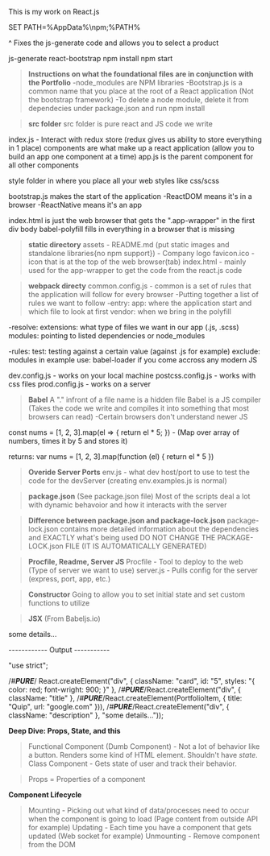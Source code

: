 This is my work on React.js

SET PATH=%AppData%\npm;%PATH%

^ Fixes the js-generate code and allows you to select a product

js-generate
react-bootstrap
npm install
npm start

> **Instructions on what the foundational files are in conjunction with the Portfolio**
-node_modules are NPM libraries
-Bootstrap.js is a common name that you place at the root of a React application (Not the bootstrap framework)
-To delete a node module, delete it from dependecies under package.json and run npm install


> **src folder**
src folder is pure react and JS code we write

index.js - Interact with redux store (redux gives us ability to store everything in 1 place)
components are what make up a react application (allow you to build an app one component at a time)
app.js is the parent component for all other components

style folder in where you place all your web styles like css/scss

bootstrap.js makes the start of the application
-ReactDOM means it's in a browser
-ReactNative means it's an app

index.html is just the web browser that gets the ".app-wrapper" in the first div body
babel-polyfill fills in everything in a browser that is missing


> **static directory**
assets - README.md (put static images and standalone libraries{no npm support}) - Company logo
favicon.ico - icon that is at the top of the web browser(tab)
index.html - mainly used for the app-wrapper to get the code from the react.js code


> **webpack directy**
common.config.js - common is a set of rules that the application will follow for every browser
-Putting together a list of rules we want to follow
-entry:
app:  where the application start and which file to look at first
vendor:  when we bring in the polyfill

-resolve:
extensions: what type of files we want in our app (.js, .scss)
modules: pointing to listed dependencies or node_modules

-rules:
test: testing against a certain value (against .js for example)
exclude: modules in example
use: babel-loader if you come accross any modern JS

dev.config.js - works on your local machine
postcss.config.js - works with css files
prod.config.js - works on a server


> **Babel**
A "." infront of a file name is a hidden file
Babel is a JS compiler (Takes the code we write and compiles it into something that most browsers can read)
-Certain browsers don't understand newer JS

const nums = [1, 2, 3].map(el => {
    return el * 5;
}) - (Map over array of numbers, times it by 5 and stores it)

returns: var nums = [1, 2, 3].map(function (el) {
    return el * 5
})


> **Overide Server Ports**
env.js - what dev host/port to use to test the code for the devServer (creating env.examples.js is normal)


> **package.json**
(See package.json file)
Most of the scripts deal a lot with dynamic behavoior and how it interacts with the server


> **Difference between package.json and package-lock.json**
package-lock.json contains more detailed information about the dependencies and EXACTLY what's being used
DO NOT CHANGE THE PACKAGE-LOCK.json FILE (IT IS AUTOMATICALLY GENERATED)


> **Procfile, Readme, Server JS**
Procfile - Tool to deploy to the web (Type of server we want to use)
server.js - Pulls config for the server (express, port, app, etc.)

> **Constructor**
Going to allow you to set initial state and set custom functions to utilize


> **JSX**
(From Babeljs.io)
<div className = "card" id = "5" styles = "{ color: red; font-wright: 900; }">
  <div className = "title">
<PortfolioItem title="Quip" url="google.com" />
  </div>
  
  <div className = "description">
    some details...
  </div>
</div>

------------ Output -----------

"use strict";

/*#__PURE__*/
React.createElement("div", {
  className: "card",
  id: "5",
  styles: "{ color: red; font-wright: 900; }"
}, /*#__PURE__*/React.createElement("div", {
  className: "title"
}, /*#__PURE__*/React.createElement(PortfolioItem, {
  title: "Quip",
  url: "google.com"
})), /*#__PURE__*/React.createElement("div", {
  className: "description"
}, "some details..."));


**Deep Dive: Props, State, and this**
> Functional Component (Dumb Component) - Not a lot of behavior like a button. Renders some kind of HTML element. Shouldn't have _state_.
Class Component - Gets state of user and track their behavior.

> Props = Properties of a component


**Component Lifecycle**
> Mounting - Picking out what kind of data/processes need to occur when the component is going to load (Page content from outside API for example)
Updating - Each time you have a component that gets updated (Web socket for example)
Unmounting - Remove component from the DOM